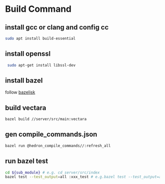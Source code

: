 # Build Command

## install gcc or clang and config cc

```bash
sudo apt install build-essential
```

## install openssl

```bash
 sudo apt-get install libssl-dev
```

## install bazel

follow [bazelisk](https://github.com/bazelbuild/bazelisk)

## build vectara

```bash
bazel build //server/src/main:vectara
```

## gen compile_commands.json

```bash
bazel run @hedron_compile_commands//:refresh_all
```

## run bazel test

```bash
cd ${sub_module} # e.g. cd server/src/index
bazel test --test_output=all :xxx_test # e.g.bazel test --test_output=all :index_tes
```
